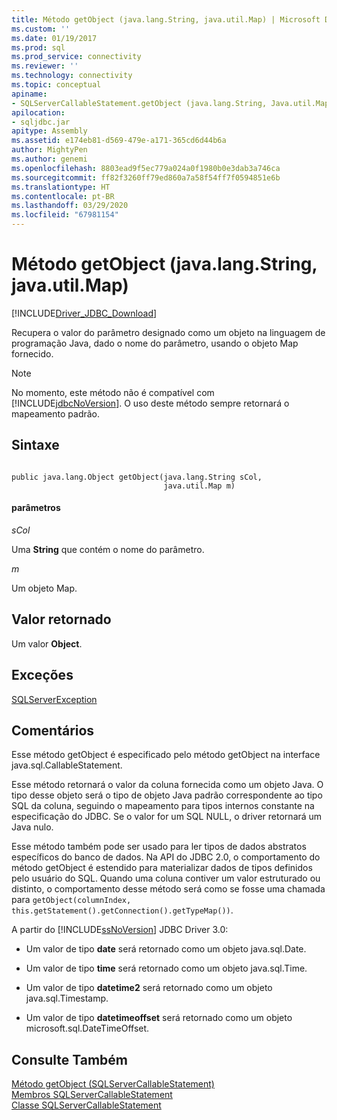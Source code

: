 ```yaml
---
title: Método getObject (java.lang.String, java.util.Map) | Microsoft Docs
ms.custom: ''
ms.date: 01/19/2017
ms.prod: sql
ms.prod_service: connectivity
ms.reviewer: ''
ms.technology: connectivity
ms.topic: conceptual
apiname:
- SQLServerCallableStatement.getObject (java.lang.String, Java.util.Map)
apilocation:
- sqljdbc.jar
apitype: Assembly
ms.assetid: e174eb81-d569-479e-a171-365cd6d44b6a
author: MightyPen
ms.author: genemi
ms.openlocfilehash: 8803ead9f5ec779a024a0f1980b0e3dab3a746ca
ms.sourcegitcommit: ff82f3260ff79ed860a7a58f54ff7f0594851e6b
ms.translationtype: HT
ms.contentlocale: pt-BR
ms.lasthandoff: 03/29/2020
ms.locfileid: "67981154"
---
```

# <a name="getobject-method-javalangstring-javautilmap"></a>Método getObject (java.lang.String, java.util.Map)
[!INCLUDE[Driver_JDBC_Download](../../../includes/driver_jdbc_download.md)]

  Recupera o valor do parâmetro designado como um objeto na linguagem de programação Java, dado o nome do parâmetro, usando o objeto Map fornecido.  
  
> [!NOTE]  
>  No momento, este método não é compatível com [!INCLUDE[jdbcNoVersion](../../../includes/jdbcnoversion_md.md)]. O uso deste método sempre retornará o mapeamento padrão.  
  
## <a name="syntax"></a>Sintaxe  
  
```  
  
public java.lang.Object getObject(java.lang.String sCol,  
                                  java.util.Map m)  
```  
  
#### <a name="parameters"></a>parâmetros  
 *sCol*  
  
 Uma **String** que contém o nome do parâmetro.  
  
 *m*  
  
 Um objeto Map.  
  
## <a name="return-value"></a>Valor retornado  
 Um valor **Object**.  
  
## <a name="exceptions"></a>Exceções  
 [SQLServerException](../../../connect/jdbc/reference/sqlserverexception-class.md)  
  
## <a name="remarks"></a>Comentários  
 Esse método getObject é especificado pelo método getObject na interface java.sql.CallableStatement.  
  
 Esse método retornará o valor da coluna fornecida como um objeto Java. O tipo desse objeto será o tipo de objeto Java padrão correspondente ao tipo SQL da coluna, seguindo o mapeamento para tipos internos constante na especificação do JDBC. Se o valor for um SQL NULL, o driver retornará um Java nulo.  
  
 Esse método também pode ser usado para ler tipos de dados abstratos específicos do banco de dados. Na API do JDBC 2.0, o comportamento do método getObject é estendido para materializar dados de tipos definidos pelo usuário do SQL. Quando uma coluna contiver um valor estruturado ou distinto, o comportamento desse método será como se fosse uma chamada para `getObject(columnIndex, this.getStatement().getConnection().getTypeMap())`.  
  
 A partir do [!INCLUDE[ssNoVersion](../../../includes/ssnoversion-md.md)] JDBC Driver 3.0:  
  
-   Um valor de tipo **date** será retornado como um objeto java.sql.Date.  
  
-   Um valor de tipo **time** será retornado como um objeto java.sql.Time.  
  
-   Um valor de tipo **datetime2** será retornado como um objeto java.sql.Timestamp.  
  
-   Um valor de tipo **datetimeoffset** será retornado como um objeto microsoft.sql.DateTimeOffset.  
  
## <a name="see-also"></a>Consulte Também  
 [Método getObject &#40;SQLServerCallableStatement&#41;](../../../connect/jdbc/reference/getobject-method-sqlservercallablestatement.md)   
 [Membros SQLServerCallableStatement](../../../connect/jdbc/reference/sqlservercallablestatement-members.md)   
 [Classe SQLServerCallableStatement](../../../connect/jdbc/reference/sqlservercallablestatement-class.md)  
  
  
